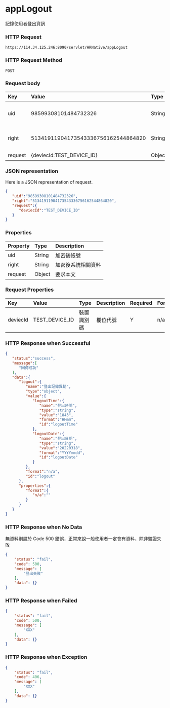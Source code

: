 # appLogout
記錄使用者登出資訊

### HTTP Request
```
https://114.34.125.246:8090/servlet/HRNative/appLogout
```

### HTTP Request Method
```
POST
```

### Request body
| Key | Value | Type | Description |
|:----------|:-------------|:-----|:------------|
| uid | 98599308101484732326 | String | 需透過appLogin取得
| right | 51341911904173543336756162544864820 | String | 需透過appLogin取得 |
| request | {deviecId:TEST_DEVICE_ID} | Object | 異動條件

### JSON representation
Here is a JSON representation of request.
```json
{
   "uid":"98599308101484732326",
   "right":"51341911904173543336756162544864820",
   "request":{
      "deviecId":"TEST_DEVICE_ID"
   }
}
```

### Properties
| Property | Type | Description |
|:---------|:-----|:------------|
| uid   | String | 加密後帳號 |
| right | String | 加密後系統相關資料 |
| request | Object | 要求本文 |

### Request Properties
| Key | Value | Type | Description | Required | Format | Note |
|:----------|:-------------|:-----|:------------|:------------|:------------|:------------|
| deviecId | TEST_DEVICE_ID | 裝置識別碼 | 欄位代號 | Y | n/a |  |

### HTTP Response when Successful
```json
{
   "status":"success",
   "message":[
      "回傳成功"
   ],
   "data":{
      "logout":{
         "name":"登出記錄異動", 
         "type":"object",
         "value":{
            "logoutTime":{
               "name":"登出時間",
               "type":"string",
               "value":"1843",
               "format":"HHmm",
               "id":"logoutTime"
            },
            "logoutDate":{
               "name":"登出日期",
               "type":"string",
               "value":"20220318",
               "format":"YYYYmmdd",
               "id":"logoutDate"
            }
         },
         "format":"n/a",
         "id":"logout"
      },
      "properties":{
         "format":{
            "n/a":""
         }
      }
   }
}
```

### HTTP Response when No Data
無資料則屬於 Code 500 錯誤，正常來說一般使用者一定會有資料，除非驗證失敗
```json
{
    "status": "fail",
    "code": 500,
    "message": [
        "登出失敗"
    ],
    "data": {}
}
```

### HTTP Response when Failed
```json
{
    "status": "fail",
    "code": 500,
    "message": [
        "XXX"
    ],
    "data": {}
}
```

### HTTP Response when Exception
```json
{
    "status": "fail",
    "code": 406,
    "message": [
        "XXX"
    ],
    "data": {}
}
```
